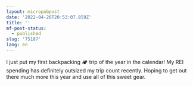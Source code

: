 ```yaml
---
layout: micropubpost
date: '2022-04-26T20:53:07.859Z'
title: ''
mf-post-status:
  - published
slug: '75187'
lang: en
---
```

I just put my first backpacking 🏕️ trip of the year in the calendar! My REI spending has definitely outsized my trip count recently. Hoping to get out there much more this year and use all of this sweet gear.
